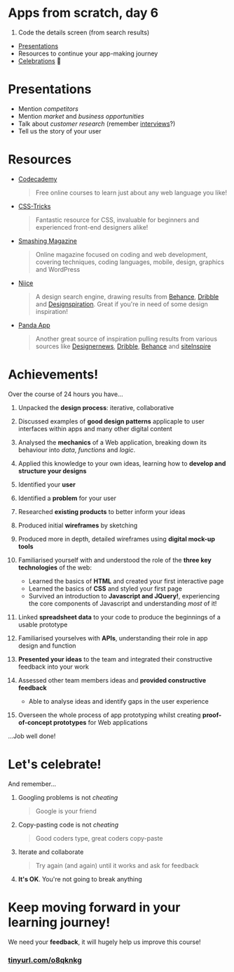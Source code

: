 # Apps from scratch, day 6

1. Code the details screen (from search results) 
* [Presentations](#presentations)
* Resources to continue your app-making journey
* [Celebrations](#celebrations) :cake:


# Presentations

* Mention *competitors*
* Mention *market* and *business opportunities*
* Talk about *customer research* (remember [interviews](../03/README.md#who-are-your-users)?)
* Tell us the story of your user

# Resources

* [Codecademy](https://www.codecademy.com/)
	
	> Free online courses to learn just about any web language you like!
* [CSS-Tricks](https://css-tricks.com/)

	> Fantastic resource for CSS, invaluable for beginners and experienced front-end designers alike!
* [Smashing Magazine](http://www.smashingmagazine.com/)

	> Online magazine focused on coding and web development, covering techniques, coding languages, mobile, design, graphics and WordPress
* [Niice](https://niice.co/)

	> A design search engine, drawing results from [Behance](https://www.behance.net/), [Dribble](https://dribbble.com/) and [Designspiration](http://designspiration.net/). Great if you're in need of some design inspiration!
* [Panda App](https://usepanda.com/app/#/)

	> Another great source of inspiration pulling results from various sources like [Designernews](https://www.designernews.co/), [Dribble](https://dribbble.com/), [Behance](https://www.behance.net/) and [siteInspire](http://www.siteinspire.com/)

# Achievements!

Over the course of 24 hours you have...


1. Unpacked the **design process**: iterative, collaborative

2. Discussed examples of **good design patterns** applicaple to user interfaces within apps and many other digital content

3. Analysed the **mechanics** of a Web application, breaking down its behaviour into *data*, *functions* and *logic*.

4. Applied this knowledge to your own ideas, learning how to **develop and structure your designs** 

5. Identified your **user**

6. Identified a **problem** for your user

7. Researched **existing products** to better inform your ideas

8. Produced initial **wireframes** by sketching

9. Produced more in depth, detailed wireframes using **digital mock-up tools**

10. Familiarised yourself with and understood the role of the **three key technologies** of the web:
	- Learned the basics of **HTML** and created your first interactive page
	- Learned the basics of **CSS** and styled your first page
	- Survived an introduction to **Javascript and JQuery!**, experiencing the core components of Javascript and understanding *most* of it!

11. Linked **spreadsheet data** to your code to produce the beginnings of a usable prototype

12. Familiarised yourselves with **APIs**, understanding their role in app design and function

13. **Presented your ideas** to the team and integrated their constructive feedback into your work

14. Assessed other team members ideas and **provided constructive feedback**
	- Able to analyse ideas and identify gaps in the user experience

15. Overseen the whole process of app prototyping whilst creating **proof-of-concept prototypes** for Web applications


...Job well done!


# Let's celebrate!

And remember...


1. Googling problems is not *cheating*
	
	> Google is your friend
2. Copy-pasting code is not *cheating*

	> Good coders type, great coders copy-paste
4. Iterate and collaborate
   
   > Try again (and again) until it works and ask for feedback
5. **It's OK**. You're not going to break anything


# Keep moving forward in your learning journey!


We need your **feedback**, it will hugely help us improve this course!

### [tinyurl.com/o8qknkg](http://tinyurl.com/o8qknkg)
